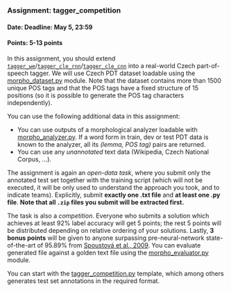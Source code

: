 ### Assignment: tagger_competition
#### Date: Deadline: May 5, 23:59
#### Points: 5-13 points

In this assignment, you should extend
[`tagger_we`](#tagger_we)/[`tagger_cle_rnn`](#tagger_cle_rnn)/[`tagger_cle_cnn`](#tagger_cle_cnn)
into a real-world Czech part-of-speech tagger. We will use
Czech PDT dataset loadable using the [morpho_dataset.py](https://github.com/ufal/npfl114/tree/past-1819/labs/08/morpho_dataset.py)
module. Note that the dataset contains more than 1500 unique POS tags and that
the POS tags have a fixed structure of 15 positions (so it is possible to
generate the POS tag characters independently).

You can use the following additional data in this assignment:
- You can use outputs of a morphological analyzer loadable with
  [morpho_analyzer.py](https://github.com/ufal/npfl114/tree/past-1819/labs/08/morpho_analyzer.py).
  If a word form in train, dev or test PDT data is known to the analyzer,
  all its _(lemma, POS tag)_ pairs are returned.
- You can use any _unannotated_ text data (Wikipedia, Czech National Corpus, …).

The assignment is again an _open-data task_, where you submit only the annotated test set
together with the training script (which will not be executed, it will be
only used to understand the approach you took, and to indicate teams).
Explicitly, submit **exactly one .txt file** and **at least one .py file**.
**Note that all `.zip` files you submit will be extracted first.**

The task is also a _competition_. Everyone who submits a solution which achieves
at least 92% label accuracy will get 5 points; the rest 5 points will be distributed
depending on relative ordering of your solutions. Lastly, **3 bonus points**
will be given to anyone surpassing pre-neural-network state-of-the-art
of 95.89% from [Spoustová et al., 2009](http://www.aclweb.org/anthology/E09-1087).
You can evaluate generated file against a golden text file using the
[morpho_evaluator.py](https://github.com/ufal/npfl114/tree/past-1819/labs/08/morpho_evaluator.py)
module.

You can start with the
[tagger_competition.py](https://github.com/ufal/npfl114/tree/past-1819/labs/08/tagger_competition.py)
template, which among others generates test set annotations in the required format.
